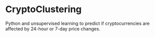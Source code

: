 # CryptoClustering

Python and unsupervised learning to predict if cryptocurrencies are affected by 24-hour or 7-day price changes.